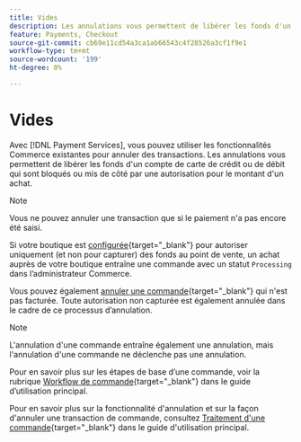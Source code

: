 ```yaml
---
title: Vides
description: Les annulations vous permettent de libérer les fonds d'un compte de carte de crédit ou de débit qui sont bloqués ou mis de côté par une autorisation pour le montant d'un achat.
feature: Payments, Checkout
source-git-commit: cb69e11cd54a3ca1ab66543c4f28526a3cf1f9e1
workflow-type: tm+mt
source-wordcount: '199'
ht-degree: 0%

---
```


# Vides

Avec [!DNL Payment Services], vous pouvez utiliser les fonctionnalités Commerce existantes pour annuler des transactions. Les annulations vous permettent de libérer les fonds d&#39;un compte de carte de crédit ou de débit qui sont bloqués ou mis de côté par une autorisation pour le montant d&#39;un achat.

>[!NOTE]
>
>Vous ne pouvez annuler une transaction que si le paiement n&#39;a pas encore été saisi.

Si votre boutique est [configurée](https://experienceleague.adobe.com/en/docs/commerce-admin/config/sales/payment-methods/payment-methods#payment-actions){target="_blank"} pour autoriser uniquement (et non pour capturer) des fonds au point de vente, un achat auprès de votre boutique entraîne une commande avec un statut `Processing` dans l’administrateur Commerce.

Vous pouvez également [annuler une commande](https://experienceleague.adobe.com/en/docs/commerce-admin/stores-sales/point-of-purchase/assist/customer-account-create-order){target="_blank"} qui n&#39;est pas facturée. Toute autorisation non capturée est également annulée dans le cadre de ce processus d’annulation.

>[!NOTE]
>
>L&#39;annulation d&#39;une commande entraîne également une annulation, mais l&#39;annulation d&#39;une commande ne déclenche pas une annulation.

Pour en savoir plus sur les étapes de base d’une commande, voir la rubrique [Workflow de commande](https://experienceleague.adobe.com/en/docs/commerce-admin/stores-sales/order-management/orders/order-processing){target="_blank"} dans le guide d’utilisation principal.

Pour en savoir plus sur la fonctionnalité d&#39;annulation et sur la façon d&#39;annuler une transaction de commande, consultez [Traitement d&#39;une commande](https://experienceleague.adobe.com/en/docs/commerce-admin/stores-sales/order-management/orders/order-processing#process-an-order){target="_blank"} dans le guide d&#39;utilisation principal.
